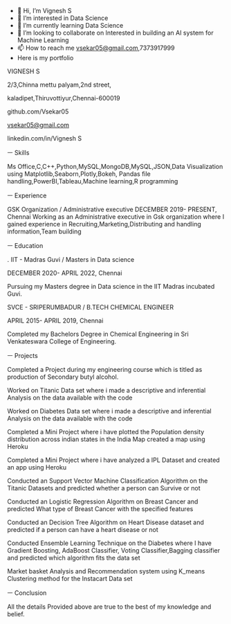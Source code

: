 - 👋 Hi, I’m Vignesh S
- 👀 I’m interested in Data Science
- 🌱 I’m currently learning Data Science
- 💞️ I’m looking to collaborate on Interested in building an AI system for Machine Learning
- 📫 How to reach me vsekar05@gmail.com,7373917999
- Here is my portfolio

VIGNESH S

2/3,Chinna mettu palyam,2nd street,

kaladipet,Thiruvottiyur,Chennai-600019

github.com/Vsekar05

vsekar05@gmail.com

linkedin.com/in/Vignesh S

ㅡ
Skills

Ms Office,C,C++,Python,MySQL,MongoDB,MySQL,JSON,Data Visualization using Matplotlib,Seaborn,Plotly,Bokeh, Pandas file handling,PowerBI,Tableau,Machine learning,R programming

ㅡ
Experience


GSK Organization / Administrative executive
DECEMBER 2019- PRESENT,  Chennai
Working as an Administrative executive in Gsk organization where I gained experience in Recruiting,Marketing,Distributing and handling information,Team building


ㅡ
Education                                                                   

.
IIT - Madras Guvi / Masters in Data science

DECEMBER 2020- APRIL 2022, Chennai

Pursuing my Masters degree in Data science in the IIT Madras incubated Guvi.

SVCE - SRIPERUMBADUR / B.TECH CHEMICAL ENGINEER

APRIL 2015- APRIL 2019, Chennai

Completed my Bachelors Degree in Chemical Engineering in Sri Venkateswara College of Engineering.


ㅡ
Projects

Completed a Project during my engineering course which is titled as production of Secondary butyl alcohol.

Worked on Titanic Data set where i made a descriptive and inferential Analysis on the data available with the code

Worked on Diabetes Data set where i made a descriptive and inferential Analysis on the data available with the code

Completed a Mini Project where i have plotted the Population density distribution across indian states in the India Map created a map using Heroku

Completed a Mini Project where i have analyzed a IPL Dataset and created an app using Heroku 

Conducted an Support Vector Machine Classification Algorithm on the Titanic Datasets and predicted whether a person can Survive or not

Conducted an Logistic Regression Algorithm on Breast Cancer and predicted What type of Breast Cancer with the specified features

Conducted an Decision Tree Algorithm on Heart Disease dataset and predicted if a person can have a heart disease or not

Conducted Ensemble Learning Technique on the Diabetes where I have Gradient Boosting, AdaBoost Classifier, Voting Classifier,Bagging classifier and predicted which algorithm fits the data set

Market basket Analysis and Recommendation system using K_means Clustering method for the Instacart Data set



ㅡ
Conclusion 

All the details Provided above are true to the best of my knowledge and belief.


